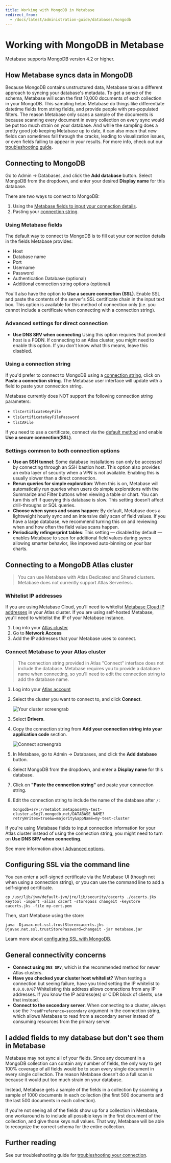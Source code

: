 ```yaml
---
title: Working with MongoDB in Metabase
redirect_from:
  - /docs/latest/administration-guide/databases/mongodb
---
```


# Working with MongoDB in Metabase

Metabase supports MongoDB version 4.2 or higher.

## How Metabase syncs data in MongoDB

Because MongoDB contains unstructured data, Metabase takes a different approach to syncing your database's metadata. To get a sense of the schema, Metabase will scan the first 10,000 documents of each collection in your MongoDB. This sampling helps Metabase do things like differentiate datetime fields from string fields, and provide people with pre-populated filters. The reason Metabase only scans a sample of the documents is because scanning every document in every collection on every sync would be put too much strain on your database. And while the sampling does a pretty good job keeping Metabase up to date, it can also mean that new fields can sometimes fall through the cracks, leading to visualization issues, or even fields failing to appear in your results. For more info, check out our [troubleshooting guide](../../../troubleshooting-guide/db-connection.md).

## Connecting to MongoDB

Go to Admin -> Databases, and click the **Add database** button. Select MongoDB from the dropdown, and enter your desired **Display name** for this database.

There are two ways to connect to MongoDB:

1. Using the [Metabase fields to input your connection details](#using-metabase-fields).
2. Pasting your [connection string](#using-a-connection-string).

### Using Metabase fields

The default way to connect to MongoDB is to fill out your connection details in the fields Metabase provides:

- Host
- Database name
- Port
- Username
- Password
- Authentication Database (optional)
- Additional connection string options (optional)

You'll also have the option to **Use a secure connection (SSL)**. Enable SSL and paste the contents of the server's SSL certificate chain in the input text box. This option is available for this method of connection only (i.e. you cannot include a certificate when connecting with a connection string).

### Advanced settings for direct connection

- **Use DNS SRV when connecting** Using this option requires that provided host is a FQDN. If connecting to an Atlas cluster, you might need to enable this option. If you don't know what this means, leave this disabled.

### Using a connection string

If you'd prefer to connect to MongoDB using a [connection string](https://docs.mongodb.com/manual/reference/connection-string/), click on **Paste a connection string**. The Metabase user interface will update with a field to paste your connection string.

Metabase currently does NOT support the following connection string parameters:

- `tlsCertificateKeyFile`
- `tlsCertificateKeyFilePassword`
- `tlsCAFile`

If you need to use a certificate, connect via the [default method](#using-metabase-fields) and enable **Use a secure connection(SSL)**.

### Settings common to both connection options

- **Use an SSH tunnel**: Some database installations can only be accessed by connecting through an SSH bastion host. This option also provides an extra layer of security when a VPN is not available. Enabling this is usually slower than a direct connection.
- **Rerun queries for simple exploration**: When this is on, Metabase will automatically run queries when users do simple explorations with the Summarize and Filter buttons when viewing a table or chart. You can turn this off if querying this database is slow. This setting doesn’t affect drill-throughs or SQL queries.
- **Choose when syncs and scans happen**: By default, Metabase does a lightweight hourly sync and an intensive daily scan of field values. If you have a large database, we recommend turning this on and reviewing when and how often the field value scans happen.
- **Periodically refingerprint tables**: This setting — disabled by default — enables Metabase to scan for additional field values during syncs allowing smarter behavior, like improved auto-binning on your bar charts.

## Connecting to a MongoDB Atlas cluster

> You can use Metabase with Atlas Dedicated and Shared clusters. Metabase does not currently support Atlas Serverless.

### Whitelist IP addresses

If you are using Metabase Cloud, you'll need to whitelist [Metabase Cloud IP addresses](https://www.metabase.com/docs/latest/cloud/ip-addresses-to-whitelist) in your Atlas cluster. If you are using self-hosted Metabase, you'll need to whitelist the IP of your Metabase instance.

1. Log into your [Atlas cluster](https://cloud.mongodb.com)
2. Go to **Network Access**
3. Add the IP addresses that your Metabase uses to connect.

### Connect Metabase to your Atlas cluster

> The connection string provided in Atlas "Connect" interface does not include the database. Metabase requires you to provide a database name when connecting, so you'll need to edit the connection string to add the database name.

1. Log into your [Atlas account](https://cloud.mongodb.com)

2. Select the cluster you want to connect to, and click **Connect**.

   ![Your cluster screengrab](../images/atlas-connect.png)

3. Select **Drivers**.

4. Copy the connection string from **Add your connection string into your application code** section.

   ![Connect screengrab](../images/connection-string.png)

5. In Metabase, go to Admin -> Databases, and click the **Add database** button.
6. Select MongoDB from the dropdown, and enter a **Display name** for this database.
7. Click on **"Paste the connection string"** and paste your connection string.
8. Edit the connection string to include the name of the database after `/`:

   ```
   mongodb+srv://metabot:metapass@my-test-cluster.a5ej7.mongodb.net/DATABASE_NAME?retryWrites=true&w=majority&appName=my-test-cluster
   ```

If you're using Metabase fields to input connection information for your Atlas cluster instead of using the connection string, you might need to turn on **Use DNS SRV when connecting**.

See more information about [Advanced options](#settings-common-to-both-connection-options).

## Configuring SSL via the command line

You can enter a self-signed certificate via the Metabase UI (though not when using a connection string), or you can use the command line to add a self-signed certificate.

```
cp /usr/lib/jvm/default-jvm/jre/lib/security/cacerts ./cacerts.jks
keytool -import -alias cacert -storepass changeit -keystore cacerts.jks -file my-cert.pem
```

Then, start Metabase using the store:

```
java -Djavax.net.ssl.trustStore=cacerts.jks -Djavax.net.ssl.trustStorePassword=changeit -jar metabase.jar
```

Learn more about [configuring SSL with MongoDB](http://mongodb.github.io/mongo-java-driver/3.0/driver/reference/connecting/ssl/).

## General connectivity concerns

- **Connect using `DNS SRV`**, which is the recommended method for newer Atlas clusters.
- **Have you checked your cluster host whitelist?** When testing a connection but seeing failure, have you tried setting the IP whitelist to `0.0.0.0/0`? Whitelisting this address allows connections from any IP addresses. If you know the IP address(es) or CIDR block of clients, use that instead.
- **Connect to the secondary server**. When connecting to a cluster, always use the `?readPreference=secondary` argument in the connection string, which allows Metabase to read from a secondary server instead of consuming resources from the primary server.

## I added fields to my database but don't see them in Metabase

Metabase may not sync all of your fields. Since any document in a MongoDB collection can contain any number of fields, the only way to get 100% coverage of all fields would be to scan every single document in every single collection. The reason Metabase doesn't do a full scan is because it would put too much strain on your database.

Instead, Metabase gets a sample of the fields in a collection by scanning a sample of 1000 documents in each collection (the first 500 documents and the last 500 documents in each collection).

If you're not seeing all of the fields show up for a collection in Metabase, one workaround is to include all possible keys in the first document of the collection, and give those keys null values. That way, Metabase will be able to recognize the correct schema for the entire collection.

## Further reading

See our troubleshooting guide for [troubleshooting your connection](../../../troubleshooting-guide/db-connection.md).
